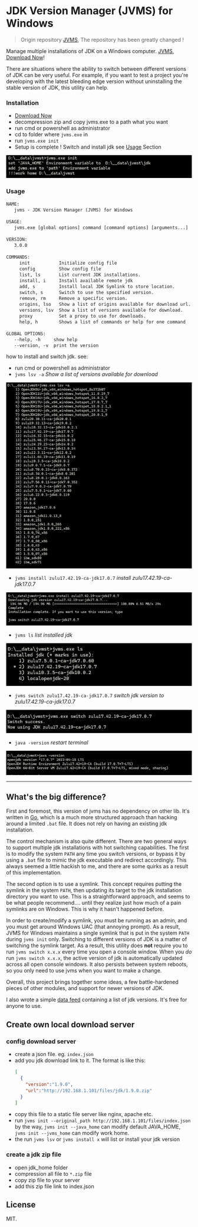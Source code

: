 # JDK Version Manager (JVMS) for Windows

> Origin repository  [JVMS](https://github.com/ystyle/jvms), The repository has been greatly changed !

Manage multiple installations of JDK on a Windows computer.
[JVMS](https://github.com/broncho/jvms), [Download Now](https://github.com/broncho/jvms/releases)!

There are situations where the ability to switch between different versions of JDK can be very
useful. For example, if you want to test a project you're developing with the latest
bleeding edge version without uninstalling the stable version of JDK, this utility can help.

### Installation

- [Download Now](https://github.com/broncho/jvms/releases)
- decompression zip and copy jvms.exe to a path what you want
- run cmd or powershell as administrator
- cd to folder where `jvms.exe` in
- run `jvms.exe init`
- Setup is complete ! Switch and install jdk see [Usage](#usage) Section

![](images/jvms_init.png)

### Usage

```shell
NAME:
   jvms - JDK Version Manager (JVMS) for Windows

USAGE:
   jvms.exe [global options] command [command options] [arguments...]

VERSION:
   3.0.0

COMMANDS:
     init           Initialize config file
     config         Show config file
     list, ls       List current JDK installations.
     install, i     Install available remote jdk
     add, s         Install local JDK Symlink to store location.
     switch, s      Switch to use the specified version.
     remove, rm     Remove a specific version.
     origins, lso   Show a list of origins available for download url.
     versions, lsv  Show a list of versions available for download.
     proxy          Set a proxy to use for downloads.
     help, h        Shows a list of commands or help for one command

GLOBAL OPTIONS:
   --help, -h     show help
   --version, -v  print the version
```

how to install and switch jdk. see:

- run cmd or powershell as administrator
- `jvms lsv -a` *Show a list of versions available for download*

![](images/jvms_lsv-a.png)

- `jvms install zulu17.42.19-ca-jdk17.0.7` *install zulu17.42.19-ca-jdk17.0.7*

![](images/jvms_install-x.png)

- `jvms ls` *list installed jdk*

![](images/jvms_ls.png)

- `jvms switch zulu17.42.19-ca-jdk17.0.7` *switch jdk version to zulu17.42.19-ca-jdk17.0.7*

![](images/jvms_switch-x.png)

- `java -version` *restart terminal*

![](images/jvms_java-version.png)

---

## What's the big difference?

First and foremost, this version of jvms has no dependency on other lib. It's written in [Go](http://golang.org/), which
is a much more structured
approach than hacking around a limited `.bat` file. It does not rely on having an existing jdk installation.

The control mechanism is also quite different. There are two general ways to support multiple jdk installations with hot
switching capabilities.
The first is to modify the system `PATH` any time you switch versions, or bypass it by using a `.bat` file to mimic the
jdk executable and redirect
accordingly. This always seemed a little hackish to me, and there are some quirks as a result of this implementation.

The second option is to use a symlink. This concept requires putting the symlink in the system `PATH`, then updating its
target to
the jdk installation directory you want to use. This is a straightforward approach, and seems to be what people
recommend.... until they
realize just how much of a pain symlinks are on Windows. This is why it hasn't happened before.

In order to create/modify a symlink, you must be running as an admin, and you must get around Windows UAC (that annoying
prompt). As a result, JVMS for Windows
maintains a single symlink that is put in the system `PATH` during `jvms init` only. Switching to different versions of
JDK is a matter of
switching the symlink target. As a result, this utility does **not** require you to run `jvms switch x.x.x` every time
you open a console window.
When you _do_ run `jvms switch x.x.x`, the active version of jdk is automatically updated across all open console
windows. It also persists
between system reboots, so you only need to use jvms when you want to make a change.

Overall, this project brings together some ideas, a few battle-hardened pieces of other modules, and support for newer
versions of JDK.

I also wrote a simple [data feed](http://github.com/ystyle/jvms) containing a list of jdk versions. It's free for anyone
to use.

## Create own local download server

### config download server

- create a json file. eg. `index.json`
- add you jdk download link to it. The format is like this:
  ```json
  [
    {
      "version":"1.9.0",
      "url":"http://192.168.1.101/files/jdk/1.9.0.zip"
    }
  ]
  ```
- copy this file to a static file server like nginx, apache etc.
- run `jvms init --original_path http://192.168.1.101/files/index.json` by the way, `jvms init --java_home` can modify
  default JAVA_HOME,  `jvms init --jvms_home` can modify work home.
- the run `jvms lsv` or `jvms install x` will list or install your jdk version

### create a jdk zip file

- open jdk_home folder
- compression all file to `*.zip` file
- copy zip file to your server
- add this zip file link to index.json

## License

MIT.
